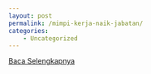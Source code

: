 ```yaml
---
layout: post
permalink: /mimpi-kerja-naik-jabatan/
categories:
    - Uncategorized
---
```


[Baca Selengkapnya](/05)